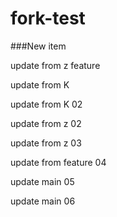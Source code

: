 # fork-test


###New item 


update from z feature

update from K

update from K 02

update from z 02

update from z 03

update from feature 04

update main 05

update main 06
